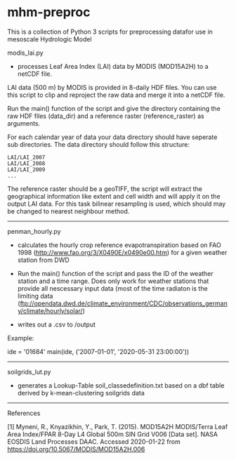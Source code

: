 # mhm-preproc

This is a collection of Python 3 scripts for preprocessing datafor use in mesoscale Hydrologic Model

modis_lai.py

- processes Leaf Area Index (LAI) data by MODIS (MOD15A2H)  to a netCDF file.

LAI data (500 m) by MODIS is provided in 8-daily HDF files. You can use this script to clip and reproject the raw data and merge it into a netCDF file.

Run the main() function of the script and give the directory containing the raw HDF files (data_dir) and a reference raster (reference_raster) as arguments.

For each calendar year of data your data directory should have seperate sub directories. 
The data directory should follow this structure:

    LAI/LAI_2007
    LAI/LAI_2008
    LAI/LAI_2009
    ...

The reference raster should be a geoTIFF, the script will extract the geographical information like extent and cell width and will apply it on the output LAI data. For this task bilinear resampling is used, which should may be changed to nearest neighbour method.


-------------------------------------------------------------------------------------------------------------------------------------------------

penman_hourly.py

- calculates the hourly crop reference evapotranspiration based on FAO 1998 (http://www.fao.org/3/X0490E/x0490e00.htm) for a given weather station from DWD

- Run the main() function of the script and pass the ID of the weather station and a time range. Does only work for weather stations that provide all nescessary input data (most of the time radiaton is the limiting data (ftp://opendata.dwd.de/climate_environment/CDC/observations_germany/climate/hourly/solar/)
- writes out a .csv to /output

Example: 

ide = '01684'
main(ide, ('2007-01-01', '2020-05-31 23:00:00'))

-------------------------------------------------------------------------------------------------------------------------------------------------

soilgrids_lut.py

- generates a Lookup-Table soil_classedefinition.txt based on a dbf table derived by k-mean-clustering soilgrids data


-------------------------------------------------------------------------------------------------------------------------------------------------

References

[1] Myneni, R., Knyazikhin, Y., Park, T. (2015). MOD15A2H MODIS/Terra Leaf Area Index/FPAR 8-Day L4 Global 500m SIN Grid V006 [Data set]. NASA EOSDIS Land Processes DAAC. Accessed 2020-01-22 from https://doi.org/10.5067/MODIS/MOD15A2H.006

